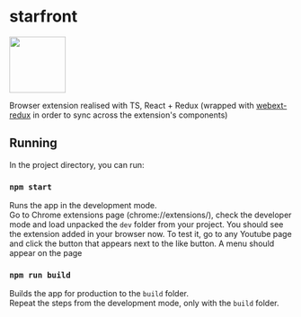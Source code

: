# starfront
<img src="https://user-images.githubusercontent.com/14197491/210906219-a544ac0f-4b60-488c-ab3c-32afcf64aee6.png" width="100" height="100" />

Browser extension realised with TS, React + Redux (wrapped with [webext-redux](https://github.com/tshaddix/webext-redux) in order to sync across the extension's components)

## Running

In the project directory, you can run:

### `npm start`

Runs the app in the development mode.\
Go to Chrome extensions page (chrome://extensions/), check the developer mode and load unpacked the `dev` folder from your project. 
You should see the extension added in your browser now. To test it, go to any Youtube page and click the button that appears next to the like button.
A menu should appear on the page

### `npm run build`

Builds the app for production to the `build` folder.\
Repeat the steps from the development mode, only with the `build` folder.
